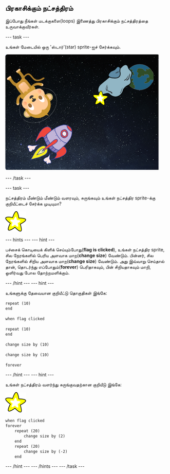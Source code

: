 ## பிரகாசிக்கும் நட்சத்திரம்

இப்போது நீங்கள் மடக்குகளை(loops) இணைத்து பிரகாசிக்கும் நட்சத்திரத்தை உருவாக்குவீர்கள்.

\--- task \---

உங்கள் மேடையில் ஒரு 'ஸ்டார்'(star) sprite-ஐச் சேர்க்கவும்.

![ஒரு நட்சத்திர sprite -ஐச் சேர்த்தல்](images/space-star-sprite.png)

\--- /task \---

\--- task \---

நட்சத்திரம் மீண்டும் மீண்டும் வளரவும், சுருங்கவும் உங்கள் நட்சத்திர sprite-க்கு குறியீட்டைச் சேர்க்க முடியுமா?

![பிரகாசிக்கும் நட்சத்திரத்தை சோதித்தல்](images/sprite-star.png)

\--- hints \--- \--- hint \---

பச்சைக் கொடியைக் கிளிக் செய்யும்போது(**flag is clicked**), உங்கள் நட்சத்திர sprite, சில நேரங்களில் பெரிய அளவாக மாற(**change size**) வேண்டும். பின்னர், சில நேரங்களில் சிறிய அளவாக மாற(**change size**) வேண்டும். அது இவ்வாறு செய்தால் தான், தொடர்ந்து எப்போதும்(**forever**) பெரிதாகவும், பின் சிறியதாகவும் மாறி, ஒளிர்வது போல தோற்றமளிக்கும்.

\--- /hint \--- \--- hint \---

உங்களுக்கு தேவையான குறியீட்டு தொகுதிகள் இங்கே:

```blocks3
repeat (10)
end

when flag clicked

repeat (10)
end

change size by (10)

change size by (10)

forever
```

\--- /hint \--- \--- hint \---

உங்கள் நட்சத்திரம் வளர்ந்து சுருங்குவதற்கான குறியீடு இங்கே:

![நட்சத்திர sprite](images/sprite-star.png)

```blocks3
when flag clicked
forever
    repeat (20)
        change size by (2)
    end
    repeat (20)
        change size by (-2)
    end

```

\--- /hint \--- \--- /hints \--- \--- /task \---
